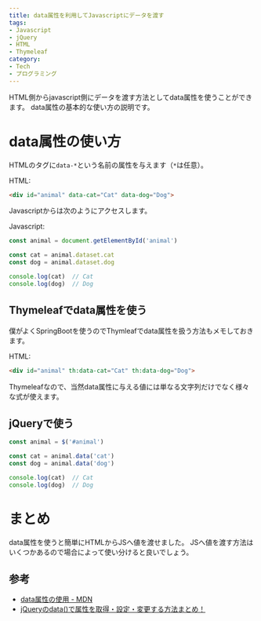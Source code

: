 ```yaml
---
title: data属性を利用してJavascriptにデータを渡す
tags:
- Javascript
- jQuery
- HTML
- Thymeleaf
category:
- Tech
- プログラミング
---
```


HTML側からjavascript側にデータを渡す方法としてdata属性を使うことができます。
data属性の基本的な使い方の説明です。

<!-- more -->

# data属性の使い方

HTMLのタグに`data-*`という名前の属性を与えます（`*`は任意）。

HTML:

```html
<div id="animal" data-cat="Cat" data-dog="Dog">
```

Javascriptからは次のようにアクセスします。

Javascript:

```javascript
const animal = document.getElementById('animal')

const cat = animal.dataset.cat
const dog = animal.dataset.dog

console.log(cat)  // Cat
console.log(dog)  // Dog
```

## Thymeleafでdata属性を使う

僕がよくSpringBootを使うのでThymleafでdata属性を扱う方法もメモしておきます。

HTML:

```html
<div id="animal" th:data-cat="Cat" th:data-dog="Dog">
```

Thymeleafなので、当然data属性に与える値には単なる文字列だけでなく様々な式が使えます。

## jQueryで使う

```javascript
const animal = $('#animal')

const cat = animal.data('cat')
const dog = animal.data('dog')

console.log(cat)  // Cat
console.log(dog)  // Dog
```

# まとめ

data属性を使うと簡単にHTMLからJSへ値を渡せました。
JSへ値を渡す方法はいくつかあるので場合によって使い分けると良いでしょう。

## 参考

- [data属性の使用 - MDN](https://developer.mozilla.org/ja/docs/Learn/HTML/Howto/Use_data_attributes)
- [jQueryのdata()で属性を取得・設定・変更する方法まとめ！](https://www.sejuku.net/blog/38263)
